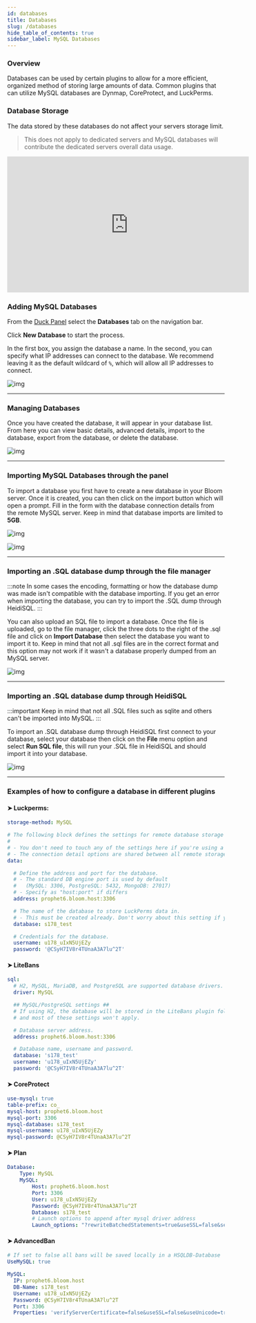 ```yaml
---
id: databases
title: Databases
slug: /databases
hide_table_of_contents: true
sidebar_label: MySQL Databases
---
```


### Overview
Databases can be used by certain plugins to allow for a more efficient, organized method of storing large amounts of data. Common plugins that can utilize MySQL databases are Dynmap, CoreProtect, and LuckPerms.

### Database Storage
The data stored by these databases do not affect your servers storage limit.
> This does not apply to dedicated servers and MySQL databases will contribute the dedicated servers overall data usage.

<iframe width="560" height="315" src="https://www.youtube.com/embed/X_JCB6NbIEI?si=NHmEau_Za8Yy2_hS" title="YouTube video player" frameborder="0" allow="accelerometer; autoplay; clipboard-write; encrypted-media; gyroscope; picture-in-picture; web-share" referrerpolicy="strict-origin-when-cross-origin" allowfullscreen></iframe>


### Adding MySQL Databases
 
From the [Duck Panel](https://mc.bloom.host/) select the **Databases** tab on the navigation bar.

Click **New Database** to start the process.

In the first box, you assign the database a name. In the second, you can specify what IP addresses can connect to the database. We recommend leaving it as the default wildcard of `%`, which will allow all IP addresses to connect.

![img](/using_the_panel/databases/1.png)

---

### Managing Databases

Once you have created the database, it will appear in your database list. From here you can view basic details, advanced details, import to the database, export from the database, or delete the database.

![img](/using_the_panel/databases/2.png)

---
### Importing MySQL Databases through the panel

To import a database you first have to create a new database in your Bloom server. Once it is created, you can then click on the import button which will open a prompt. Fill in the form with the database connection details from the remote MySQL server. Keep in mind that database imports are limited to **5GB**.

![img](/using_the_panel/databases/4.png)

![img](/using_the_panel/databases/3.png)

---
### Importing an .SQL database dump through the file manager

:::note
In some cases the encoding, formatting or how the database dump was made isn't compatible with the database importing. If you get an error when importing the database, you can try to import the .SQL dump through HeidiSQL.
:::

You can also upload an SQL file to import a database. Once the file is uploaded, go to the file manager, click the three dots to the right of the .sql file and click on **Import Database** then select the database you want to import it to. Keep in mind that not all .sql files are in the correct format and this option may not work if it wasn't a database properly dumped from an MySQL server.

![img](/using_the_panel/databases/5.png)

---
### Importing an .SQL database dump through HeidiSQL

:::important
Keep in mind that not all .SQL files such as sqlite and others can't be imported into MySQL.
:::

To import an .SQL database dump through HeidiSQL first connect to your database, select your database then click on the **File** menu option and select **Run SQL file**, this will run your .SQL file in HeidiSQL and should import it into your database.

![img](/using_the_panel/databases/6.png)

---

### Examples of how to configure a database in different plugins
#### ➤ Luckperms:
```YAML
storage-method: MySQL

# The following block defines the settings for remote database storage methods.
#
# - You don't need to touch any of the settings here if you're using a local storage method!
# - The connection detail options are shared between all remote storage types.
data:

  # Define the address and port for the database.
  # - The standard DB engine port is used by default
  #   (MySQL: 3306, PostgreSQL: 5432, MongoDB: 27017)
  # - Specify as "host:port" if differs
  address: prophet6.bloom.host:3306

  # The name of the database to store LuckPerms data in.
  # - This must be created already. Don't worry about this setting if you're using MongoDB.
  database: s178_test

  # Credentials for the database.
  username: u178_uIxN5UjEZy
  password: '@CSyH7IV8r4TUnaA3A7lu^2T'
```
#### ➤ LiteBans
```YAML
sql:
  # H2, MySQL, MariaDB, and PostgreSQL are supported database drivers.
  driver: MySQL

  ## MySQL/PostgreSQL settings ##
  # If using H2, the database will be stored in the LiteBans plugin folder,
  # and most of these settings won't apply.

  # Database server address.
  address: prophet6.bloom.host:3306

  # Database name, username and password.
  database: 's178_test'
  username: 'u178_uIxN5UjEZy'
  password: '@CSyH7IV8r4TUnaA3A7lu^2T'
```
#### ➤ CoreProtect
```YAML
use-mysql: true
table-prefix: co_
mysql-host: prophet6.bloom.host
mysql-port: 3306
mysql-database: s178_test
mysql-username: u178_uIxN5UjEZy
mysql-password: @CSyH7IV8r4TUnaA3A7lu^2T
```
#### ➤ Plan
```YAML
Database:
    Type: MySQL
    MySQL:
        Host: prophet6.bloom.host
        Port: 3306
        User: u178_uIxN5UjEZy
        Password: @CSyH7IV8r4TUnaA3A7lu^2T
        Database: s178_test
        # Launch options to append after mysql driver address
        Launch_options: "?rewriteBatchedStatements=true&useSSL=false&serverTimezone=UTC"
```
#### ➤ AdvancedBan
```YAML
# If set to false all bans will be saved locally in a HSQLDB-Database
UseMySQL: true

MySQL:
  IP: prophet6.bloom.host
  DB-Name: s178_test
  Username: u178_uIxN5UjEZy
  Password: @CSyH7IV8r4TUnaA3A7lu^2T
  Port: 3306
  Properties: 'verifyServerCertificate=false&useSSL=false&useUnicode=true&characterEncoding=utf8'
```
